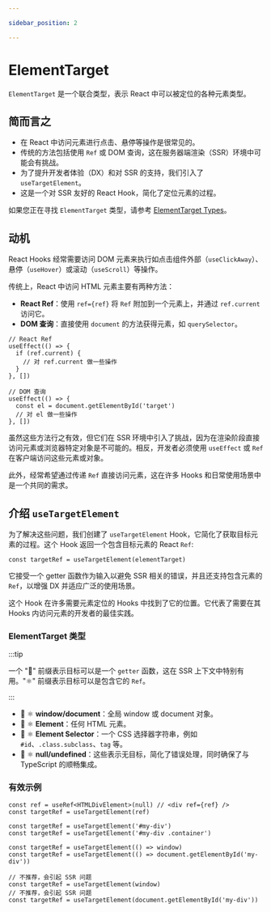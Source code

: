 ```yaml
---

sidebar_position: 2

---
```


# ElementTarget

`ElementTarget` 是一个联合类型，表示 React 中可以被定位的各种元素类型。

## 简而言之

- 在 React 中访问元素进行点击、悬停等操作是很常见的。
- 传统的方法包括使用 `Ref` 或 DOM 查询，这在服务器端渲染（SSR）环境中可能会有挑战。
- 为了提升开发者体验（DX）和对 SSR 的支持，我们引入了 `useTargetElement`。
- 这是一个对 SSR 友好的 React Hook，简化了定位元素的过程。

如果您正在寻找 `ElementTarget` 类型，请参考 [ElementTarget Types](#elementtarget-types)。

## 动机

React Hooks 经常需要访问 DOM 元素来执行如点击组件外部（`useClickAway`）、悬停（`useHover`）或滚动（`useScroll`）等操作。

传统上，React 中访问 HTML 元素主要有两种方法：

- **React Ref**：使用 `ref={ref}` 将 `Ref` 附加到一个元素上，并通过 `ref.current` 访问它。
- **DOM 查询**：直接使用 `document` 的方法获得元素，如 `querySelector`。

```tsx
// React Ref
useEffect(() => {
  if (ref.current) {
    // 对 ref.current 做一些操作
  }
}, [])

// DOM 查询
useEffect(() => {
  const el = document.getElementById('target')
  // 对 el 做一些操作
}, [])
```

虽然这些方法行之有效，但它们在 SSR 环境中引入了挑战，因为在渲染阶段直接访问元素或浏览器特定对象是不可能的。相反，开发者必须使用 `useEffect` 或 `Ref` 在客户端访问这些元素或对象。

此外，经常希望通过传递 `Ref` 直接访问元素，这在许多 Hooks 和日常使用场景中是一个共同的需求。

## 介绍 `useTargetElement`

为了解决这些问题，我们创建了 `useTargetElement` Hook，它简化了获取目标元素的过程。这个 Hook 返回一个包含目标元素的 React `Ref`:

```tsx
const targetRef = useTargetElement(elementTarget)
```

它接受一个 getter 函数作为输入以避免 SSR 相关的错误，并且还支持包含元素的 `Ref`，以增强 DX 并适应广泛的使用场景。

这个 Hook 在许多需要元素定位的 Hooks 中找到了它的位置。它代表了需要在其 Hooks 内访问元素的开发者的最佳实践。

### ElementTarget 类型

:::tip

一个 "🚥" 前缀表示目标可以是一个 `getter` 函数，这在 SSR 上下文中特别有用。"⚛️" 前缀表示目标可以是包含它的 `Ref`。

:::

- 🚥 ⚛️ **window/document**：全局 window 或 document 对象。
- 🚥 ⚛️ **Element**：任何 HTML 元素。
- 🚥 ⚛️ **Element Selector**：一个 CSS 选择器字符串，例如 `#id`、`.class.subclass`、`tag` 等。
- 🚥 ⚛️ **null/undefined**：这些表示无目标，简化了错误处理，同时确保了与 TypeScript 的顺畅集成。

### 有效示例

```tsx
const ref = useRef<HTMLDivElement>(null) // <div ref={ref} />
const targetRef = useTargetElement(ref)

const targetRef = useTargetElement('#my-div')
const targetRef = useTargetElement('#my-div .container')

const targetRef = useTargetElement(() => window)
const targetRef = useTargetElement(() => document.getElementById('my-div'))

// 不推荐，会引起 SSR 问题
const targetRef = useTargetElement(window)
// 不推荐，会引起 SSR 问题
const targetRef = useTargetElement(document.getElementById('my-div'))
```
